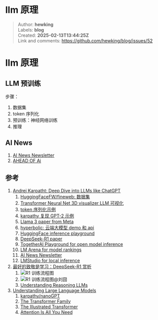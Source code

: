 # llm 原理

> Author: **hewking**  
> Labels: **blog**  
> Created: **2025-02-13T13:44:25Z**  
> Link and comments: <https://github.com/hewking/blog/issues/52>  


# llm 原理

## LLM 预训练

步骤：

1. 数据集
2. token 序列化
3. 预训练：神经网络训练
4. 推理

## AI News

1. [AI News Newsletter](https://buttondown.com/ainews)
2. [AHEAD OF Ai](https://magazine.sebastianraschka.com)

## 参考

1. [Andrej Karpatht: Deep Dive into LLMs like ChatGPT ](https://www.youtube.com/watch?v=7xTGNNLPyMI&t=10913s)
   1. [HuggingFaceFW/fineweb: 数据集](https://huggingface.co/datasets/HuggingFaceFW/fineweb)
   2. [Transformer Neural Net 3D visualizer LLM 可视化](https://bbycroft.net/llm)
   3. [token 序列化示例](https://tiktokenizer.vercel.app/)
   4. [karpathy 复现 GPT-2 示例](https://github.com/karpathy/llm.c/discussions/677)
   5. [Llama 3 paper from Meta](https://arxiv.org/abs/2407.21783)
   6. [hyperbolic: 云端大模型 demo 和 api](https://app.hyperbolic.xyz/models)
   7. [HuggingFace inference playground](https://huggingface.co/spaces/huggingface/inference-playground)
   8. [DeepSeek-R1 paper](https://arxiv.org/abs/2501.12948)
   9. [TogetherAI Playground for open model inference](https://api.together.xyz/playground)
   10. [LM Arena for model rankings](https://lmarena.ai/)
   11. [AI News Newsletter](https://buttondown.com/ainews)
   12. [LMStudio for local inference](https://lmstudio.ai/)
2. [最好的致敬是学习：DeepSeek-R1 赏析](https://www.bilibili.com/video/BV1bnNDeFELK/?spm_id_from=333.337.search-card.all.click&vd_source=372969eee60ab0f69d248a32e78e79b7)
   1. ![ R1 训练流程图](https://cdn.jsdelivr.net/gh/hewking/myrepo/image/20250212213933.png)
   2. ![R1 训练流程图@刘囧](https://cdn.jsdelivr.net/gh/hewking/myrepo/image/20250212214018.png)
   3. [Understanding Reasoning LLMs](https://magazine.sebastianraschka.com/p/understanding-reasoning-llms)
3. [Understanding Large Language Models](https://magazine.sebastianraschka.com/p/understanding-large-language-models)
   1. [karpathy/nanoGPT](https://github.com/karpathy/nanoGPT)
   2. [The Transformer Family](https://lilianweng.github.io/posts/2020-04-07-the-transformer-family/)
   3. [The Illustrated Transformer](https://jalammar.github.io/illustrated-transformer/)
   4. [Attention Is All You Need](https://arxiv.org/abs/1706.03762)
